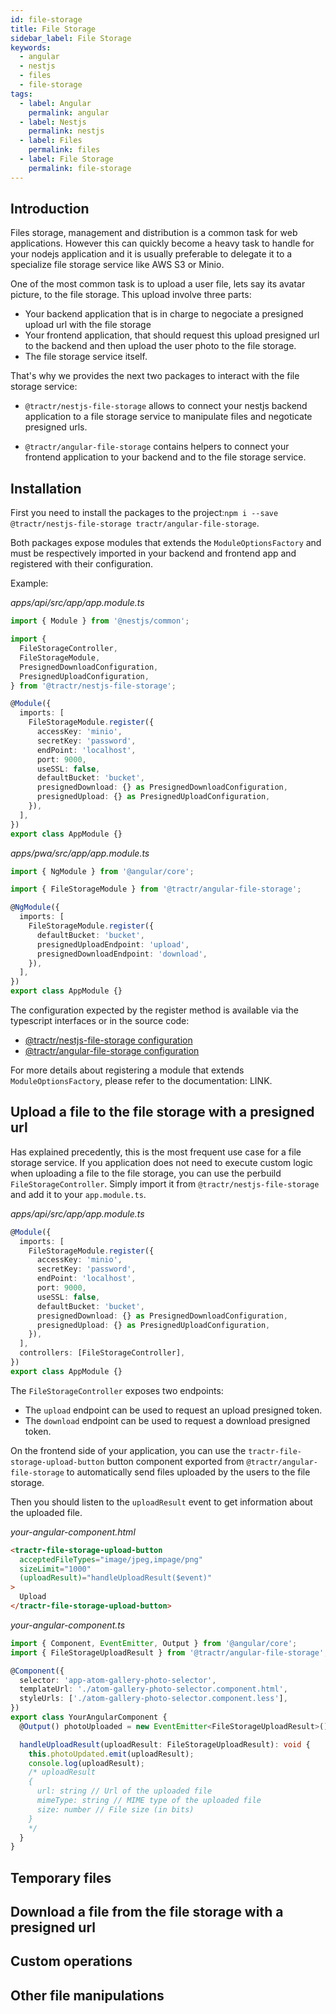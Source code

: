 ```yaml
---
id: file-storage
title: File Storage
sidebar_label: File Storage
keywords:
  - angular
  - nestjs
  - files
  - file-storage
tags:
  - label: Angular
    permalink: angular
  - label: Nestjs
    permalink: nestjs
  - label: Files
    permalink: files
  - label: File Storage
    permalink: file-storage
---
```


## Introduction

Files storage, management and distribution is a common task for web
applications. However this can quickly become a heavy task to handle for your
nodejs application and it is usually preferable to delegate it to a specialize
file storage service like AWS S3 or Minio.

One of the most common task is to upload a user file, lets say its avatar
picture, to the file storage. This upload involve three parts:

- Your backend application that is in charge to negociate a presigned upload url
  with the file storage
- Your frontend application, that should request this upload presigned url to
  the backend and then upload the user photo to the file storage.
- The file storage service itself.

That's why we provides the next two packages to interact with the file storage
service:

- `@tractr/nestjs-file-storage` allows to connect your nestjs backend
  application to a file storage service to manipulate files and negoticate
  presigned urls.

- `@tractr/angular-file-storage` contains helpers to connect your frontend
  application to your backend and to the file storage service.

## Installation

First you need to install the packages to the
project:`npm i --save @tractr/nestjs-file-storage tractr/angular-file-storage`.

Both packages expose modules that extends the `ModuleOptionsFactory` and must be
respectively imported in your backend and frontend app and registered with their
configuration.

Example:

_apps/api/src/app/app.module.ts_

```typescript
import { Module } from '@nestjs/common';

import {
  FileStorageController,
  FileStorageModule,
  PresignedDownloadConfiguration,
  PresignedUploadConfiguration,
} from '@tractr/nestjs-file-storage';

@Module({
  imports: [
    FileStorageModule.register({
      accessKey: 'minio',
      secretKey: 'password',
      endPoint: 'localhost',
      port: 9000,
      useSSL: false,
      defaultBucket: 'bucket',
      presignedDownload: {} as PresignedDownloadConfiguration,
      presignedUpload: {} as PresignedUploadConfiguration,
    }),
  ],
})
export class AppModule {}
```

_apps/pwa/src/app/app.module.ts_

```typescript
import { NgModule } from '@angular/core';

import { FileStorageModule } from '@tractr/angular-file-storage';

@NgModule({
  imports: [
    FileStorageModule.register({
      defaultBucket: 'bucket',
      presignedUploadEndpoint: 'upload',
      presignedDownloadEndpoint: 'download',
    }),
  ],
})
export class AppModule {}
```

The configuration expected by the register method is available via the
typescript interfaces or in the source code:

- [@tractr/nestjs-file-storage configuration](https://github.com/tractr/stack/blob/main/libs/nestjs/file-storage/src/lib/interfaces/file-storage-configuration-public.interface.ts)
- [@tractr/angular-file-storage configuration](https://github.com/tractr/stack/blob/main/libs/angular/file-storage/src/lib/interfaces/file-storage-configuration.interface.ts)

For more details about registering a module that extends `ModuleOptionsFactory`,
please refer to the documentation: LINK.

## Upload a file to the file storage with a presigned url

Has explained precedently, this is the most frequent use case for a file storage
service. If you application does not need to execute custom logic when uploading
a file to the file storage, you can use the perbuild `FileStorageController`.
Simply import it from `@tractr/nestjs-file-storage` and add it to your
`app.module.ts`.

_apps/api/src/app/app.module.ts_

```typescript
@Module({
  imports: [
    FileStorageModule.register({
      accessKey: 'minio',
      secretKey: 'password',
      endPoint: 'localhost',
      port: 9000,
      useSSL: false,
      defaultBucket: 'bucket',
      presignedDownload: {} as PresignedDownloadConfiguration,
      presignedUpload: {} as PresignedUploadConfiguration,
    }),
  ],
  controllers: [FileStorageController],
})
export class AppModule {}
```

The `FileStorageController` exposes two endpoints:

- The `upload` endpoint can be used to request an upload presigned token.
- The `download` endpoint can be used to request a download presigned token.

On the frontend side of your application, you can use the
`tractr-file-storage-upload-button` button component exported from
`@tractr/angular-file-storage` to automatically send files uploaded by the users
to the file storage.

Then you should listen to the `uploadResult` event to get information about the
uploaded file.

_your-angular-component.html_

```html
<tractr-file-storage-upload-button
  acceptedFileTypes="image/jpeg,impage/png"
  sizeLimit="1000"
  (uploadResult)="handleUploadResult($event)"
>
  Upload
</tractr-file-storage-upload-button>
```

_your-angular-component.ts_

```typescript
import { Component, EventEmitter, Output } from '@angular/core';
import { FileStorageUploadResult } from '@tractr/angular-file-storage';

@Component({
  selector: 'app-atom-gallery-photo-selector',
  templateUrl: './atom-gallery-photo-selector.component.html',
  styleUrls: ['./atom-gallery-photo-selector.component.less'],
})
export class YourAngularComponent {
  @Output() photoUploaded = new EventEmitter<FileStorageUploadResult>();

  handleUploadResult(uploadResult: FileStorageUploadResult): void {
    this.photoUpdated.emit(uploadResult);
    console.log(uploadResult);
    /* uploadResult
    {
      url: string // Url of the uploaded file
      mimeType: string // MIME type of the uploaded file
      size: number // File size (in bits)
    }
    */
  }
}
```

## Temporary files

## Download a file from the file storage with a presigned url

## Custom operations

## Other file manipulations


